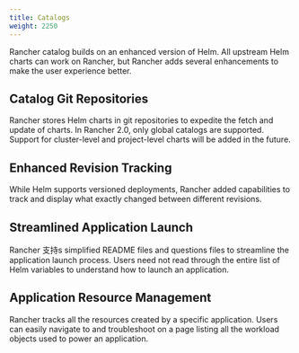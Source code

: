 ```yaml
---
title: Catalogs
weight: 2250
---
```


Rancher catalog builds on an enhanced version of Helm. All upstream Helm charts can work on Rancher, but Rancher adds several enhancements to make the user experience better.

## Catalog Git Repositories

Rancher stores Helm charts in git repositories to expedite the fetch and update of charts. In Rancher 2.0, only global catalogs are supported. Support for cluster-level and project-level charts will be added in the future.

## Enhanced Revision Tracking

While Helm supports versioned deployments, Rancher added capabilities to track and display what exactly changed between different revisions.

## Streamlined Application Launch

Rancher 支持s simplified README files and questions files to streamline the application launch process. Users need not read through the entire list of Helm variables to understand how to launch an application.

## Application Resource Management

Rancher tracks all the resources created by a specific application. Users can easily navigate to and troubleshoot on a page listing all the workload objects used to power an application.
